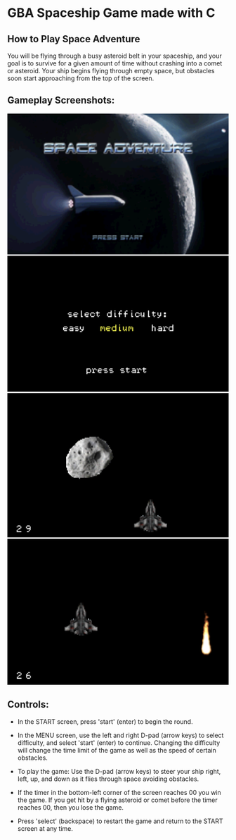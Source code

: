 # GBA Spaceship Game made with C

## How to Play Space Adventure

You will be flying through a busy asteroid belt in your spaceship, and your goal is to survive for a given amount of time without crashing into a comet or asteroid. Your ship begins flying through empty space, but obstacles soon start approaching from the top of the screen.

## Gameplay Screenshots:

![home screen](final_gba_app/Game%20Images/home_screen.png)
![menu screen](final_gba_app/Game%20Images/menu_screen.png)
![game screen](final_gba_app/Game%20Images/game_1.png)
![game screen](final_gba_app/Game%20Images/game_2.png)

## Controls:

- In the START screen, press 'start' (enter) to begin the round.
- In the MENU screen, use the left and right D-pad (arrow keys) to select difficulty, and select 'start' (enter) to continue. Changing the difficulty will change the time limit of the game as well as the speed of certain obstacles.
- To play the game: Use the D-pad (arrow keys) to steer your ship right, left, up, and down as it flies through space avoiding obstacles.
- If the timer in the bottom-left corner of the screen reaches 00 you win the game. If you get hit by a flying asteroid or comet before the timer reaches 00, then you lose the game.

- Press 'select' (backspace) to restart the game and return to the START screen at any time.